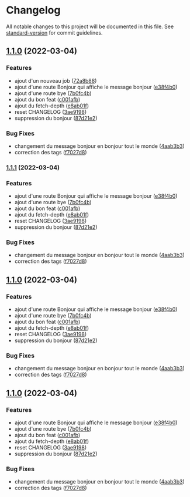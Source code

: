 # Changelog

All notable changes to this project will be documented in this file. See [standard-version](https://github.com/conventional-changelog/standard-version) for commit guidelines.

## [1.1.0](https://github.com/kilrasemifir/devops-cd/compare/v1.0.1...v1.1.0) (2022-03-04)


### Features

* ajout d'un nouveau job ([72a8b88](https://github.com/kilrasemifir/devops-cd/commit/72a8b8860a785752c26efe6a8d07c3bb642aefb9))
* ajout d'une route Bonjour qui affiche le message bonjour ([e38f4b0](https://github.com/kilrasemifir/devops-cd/commit/e38f4b01678c0e2bdbd9493961829b7bf67f208f))
* ajout d'une route bye ([7b0fc4b](https://github.com/kilrasemifir/devops-cd/commit/7b0fc4b27372ac9d775c21b374eb41c73430caa4))
* ajout du bon feat ([c001afb](https://github.com/kilrasemifir/devops-cd/commit/c001afbfa86d38ce56af506e8128ad5a21b05d7b))
* ajout du fetch-depth ([e8ab01f](https://github.com/kilrasemifir/devops-cd/commit/e8ab01f575fba429507620ee71c0b597271a6391))
* reset CHANGELOG ([3ae9198](https://github.com/kilrasemifir/devops-cd/commit/3ae9198e975aa3895daa4f36a6c5e6afe8d8bba8))
* suppression du bonjour ([87d21e2](https://github.com/kilrasemifir/devops-cd/commit/87d21e2ae536908eb405d31006c605d821b3c05a))


### Bug Fixes

* changement du message bonjour en bonjour tout le monde ([4aab3b3](https://github.com/kilrasemifir/devops-cd/commit/4aab3b337a536c41f92e9dfc1444e968213e5d32))
* correction des tags ([f7027d8](https://github.com/kilrasemifir/devops-cd/commit/f7027d87c23d71885facf61caf4e0b56ede08d11))

### [1.1.1](https://github.com/kilrasemifir/devops-cd/compare/v1.0.1...v1.1.1) (2022-03-04)


### Features

* ajout d'une route Bonjour qui affiche le message bonjour ([e38f4b0](https://github.com/kilrasemifir/devops-cd/commit/e38f4b01678c0e2bdbd9493961829b7bf67f208f))
* ajout d'une route bye ([7b0fc4b](https://github.com/kilrasemifir/devops-cd/commit/7b0fc4b27372ac9d775c21b374eb41c73430caa4))
* ajout du bon feat ([c001afb](https://github.com/kilrasemifir/devops-cd/commit/c001afbfa86d38ce56af506e8128ad5a21b05d7b))
* ajout du fetch-depth ([e8ab01f](https://github.com/kilrasemifir/devops-cd/commit/e8ab01f575fba429507620ee71c0b597271a6391))
* reset CHANGELOG ([3ae9198](https://github.com/kilrasemifir/devops-cd/commit/3ae9198e975aa3895daa4f36a6c5e6afe8d8bba8))
* suppression du bonjour ([87d21e2](https://github.com/kilrasemifir/devops-cd/commit/87d21e2ae536908eb405d31006c605d821b3c05a))


### Bug Fixes

* changement du message bonjour en bonjour tout le monde ([4aab3b3](https://github.com/kilrasemifir/devops-cd/commit/4aab3b337a536c41f92e9dfc1444e968213e5d32))
* correction des tags ([f7027d8](https://github.com/kilrasemifir/devops-cd/commit/f7027d87c23d71885facf61caf4e0b56ede08d11))

## [1.1.0](https://github.com/kilrasemifir/devops-cd/compare/v1.0.1...v1.1.0) (2022-03-04)


### Features

* ajout d'une route Bonjour qui affiche le message bonjour ([e38f4b0](https://github.com/kilrasemifir/devops-cd/commit/e38f4b01678c0e2bdbd9493961829b7bf67f208f))
* ajout d'une route bye ([7b0fc4b](https://github.com/kilrasemifir/devops-cd/commit/7b0fc4b27372ac9d775c21b374eb41c73430caa4))
* ajout du bon feat ([c001afb](https://github.com/kilrasemifir/devops-cd/commit/c001afbfa86d38ce56af506e8128ad5a21b05d7b))
* ajout du fetch-depth ([e8ab01f](https://github.com/kilrasemifir/devops-cd/commit/e8ab01f575fba429507620ee71c0b597271a6391))
* reset CHANGELOG ([3ae9198](https://github.com/kilrasemifir/devops-cd/commit/3ae9198e975aa3895daa4f36a6c5e6afe8d8bba8))
* suppression du bonjour ([87d21e2](https://github.com/kilrasemifir/devops-cd/commit/87d21e2ae536908eb405d31006c605d821b3c05a))


### Bug Fixes

* changement du message bonjour en bonjour tout le monde ([4aab3b3](https://github.com/kilrasemifir/devops-cd/commit/4aab3b337a536c41f92e9dfc1444e968213e5d32))
* correction des tags ([f7027d8](https://github.com/kilrasemifir/devops-cd/commit/f7027d87c23d71885facf61caf4e0b56ede08d11))

## [1.1.0](https://github.com/kilrasemifir/devops-cd/compare/v1.0.1...v1.1.0) (2022-03-04)


### Features

* ajout d'une route Bonjour qui affiche le message bonjour ([e38f4b0](https://github.com/kilrasemifir/devops-cd/commit/e38f4b01678c0e2bdbd9493961829b7bf67f208f))
* ajout d'une route bye ([7b0fc4b](https://github.com/kilrasemifir/devops-cd/commit/7b0fc4b27372ac9d775c21b374eb41c73430caa4))
* ajout du bon feat ([c001afb](https://github.com/kilrasemifir/devops-cd/commit/c001afbfa86d38ce56af506e8128ad5a21b05d7b))
* ajout du fetch-depth ([e8ab01f](https://github.com/kilrasemifir/devops-cd/commit/e8ab01f575fba429507620ee71c0b597271a6391))
* reset CHANGELOG ([3ae9198](https://github.com/kilrasemifir/devops-cd/commit/3ae9198e975aa3895daa4f36a6c5e6afe8d8bba8))
* suppression du bonjour ([87d21e2](https://github.com/kilrasemifir/devops-cd/commit/87d21e2ae536908eb405d31006c605d821b3c05a))


### Bug Fixes

* changement du message bonjour en bonjour tout le monde ([4aab3b3](https://github.com/kilrasemifir/devops-cd/commit/4aab3b337a536c41f92e9dfc1444e968213e5d32))
* correction des tags ([f7027d8](https://github.com/kilrasemifir/devops-cd/commit/f7027d87c23d71885facf61caf4e0b56ede08d11))
